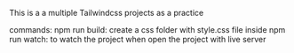 This is a a multiple Tailwindcss projects as a practice

commands: 
npm run build: create a css folder with style.css file inside
npm run watch: to watch the project when open the project with live server